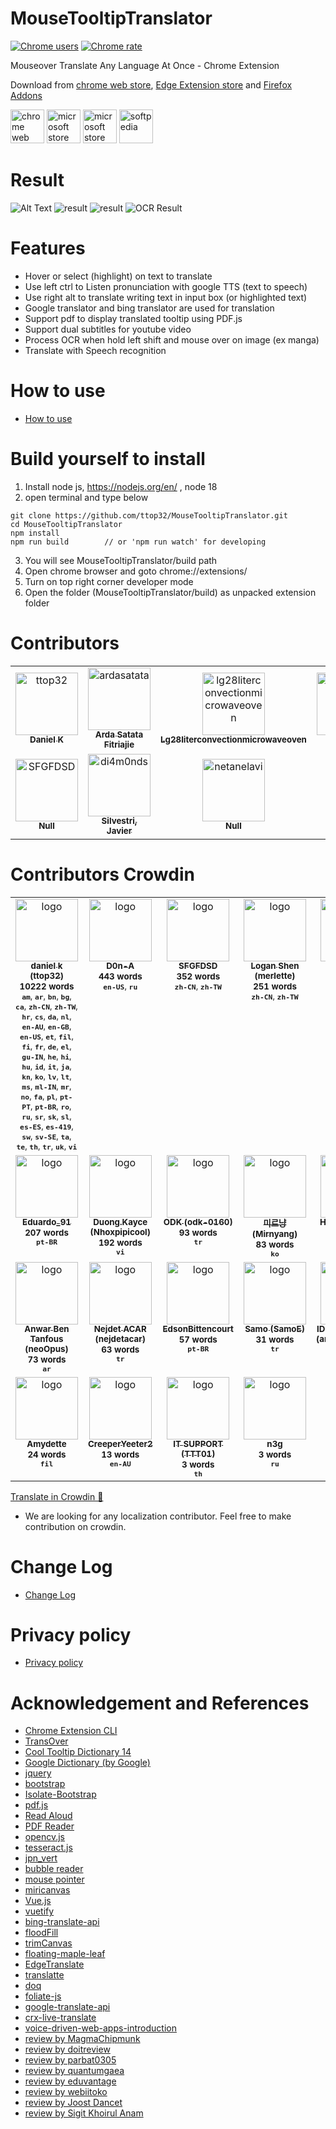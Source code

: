 # MouseTooltipTranslator  

[![Chrome users](https://img.shields.io/chrome-web-store/users/hmigninkgibhdckiaphhmbgcghochdjc?logo=googlechrome&logoColor=white)](https://chromewebstore.google.com/detail/hmigninkgibhdckiaphhmbgcghochdjc)
[![Chrome rate](https://img.shields.io/chrome-web-store/rating/hmigninkgibhdckiaphhmbgcghochdjc?logo=googlechrome&logoColor=white)](https://chromewebstore.google.com/detail/hmigninkgibhdckiaphhmbgcghochdjc)
  
Mouseover Translate Any Language At Once - Chrome Extension  
   
Download from [chrome web store](https://chromewebstore.google.com/detail/hmigninkgibhdckiaphhmbgcghochdjc), [Edge Extension store](https://microsoftedge.microsoft.com/addons/detail/mouse-tooltip-translator/nnodgmifnfgkolmakhcfkkbbjjcobhbl) and [Firefox Addons](https://addons.mozilla.org/en-US/firefox/addon/mouse-tooltip-translator-pdf/)

   
[<img alt="chrome web store" height="54px" src="doc/google.png" />](https://chrome.google.com/webstore/detail/mouse-tooltip-translator/hmigninkgibhdckiaphhmbgcghochdjc)
[<img alt="microsoft store" height="54px" src="doc/microsoft.png" />](https://microsoftedge.microsoft.com/addons/detail/mouse-tooltip-translator/nnodgmifnfgkolmakhcfkkbbjjcobhbl)
[<img alt="microsoft store" height="54px" src="doc/firefox_addons.png" />](https://addons.mozilla.org/en-US/firefox/addon/mouse-tooltip-translator-pdf/)
[<img alt="softpedia" height="54px" src="doc/softpedia.png" />](https://www.softpedia.com/get/Internet/Internet-Applications-Addons/Chrome-Extensions/Mouse-Tooltip-Translator-for-Chrome.shtml)

# Result   
    
![Alt Text](doc/result1532.gif)
![result](doc/screenshot_3.png)
![result](doc/screenshot_6.png) 
![OCR Result](doc/ocr_result1.gif)

# Features
 
- Hover or select (highlight) on text to translate  
- Use left ctrl to Listen pronunciation with google TTS (text to speech)
- Use right alt to translate writing text in input box (or highlighted text)
- Google translator and bing translator are used for translation
- Support pdf to display translated tooltip using PDF.js
- Support dual subtitles for youtube video
- Process OCR when hold left shift and mouse over on image (ex manga)
- Translate with Speech recognition

# How to use
- [How to use](https://github.com/ttop32/MouseTooltipTranslator/blob/main/doc/intro.md#how-to-use)

# Build yourself to install

1. Install node js, <https://nodejs.org/en/> , node 18
2. open terminal and type below

```console
git clone https://github.com/ttop32/MouseTooltipTranslator.git
cd MouseTooltipTranslator
npm install 
npm run build        // or 'npm run watch' for developing
```

3. You will see MouseTooltipTranslator/build path
4. Open chrome browser and goto chrome://extensions/
5. Turn on top right corner developer mode
6. Open the folder (MouseTooltipTranslator/build) as unpacked extension folder


# Contributors
<!-- readme: contributors -start -->
<table>
<tr>
    <td align="center">
        <a href="https://github.com/ttop32">
            <img src="https://avatars.githubusercontent.com/u/46513852?v=4" width="100;" alt="ttop32"/>
            <br />
            <sub><b>Daniel K</b></sub>
        </a>
    </td>
    <td align="center">
        <a href="https://github.com/ardasatata">
            <img src="https://avatars.githubusercontent.com/u/17568508?v=4" width="100;" alt="ardasatata"/>
            <br />
            <sub><b>Arda Satata Fitriajie</b></sub>
        </a>
    </td>
    <td align="center">
        <a href="https://github.com/lg28literconvectionmicrowaveoven">
            <img src="https://avatars.githubusercontent.com/u/68274755?v=4" width="100;" alt="lg28literconvectionmicrowaveoven"/>
            <br />
            <sub><b>Lg28literconvectionmicrowaveoven</b></sub>
        </a>
    </td>
    <td align="center">
        <a href="https://github.com/Blueberryy">
            <img src="https://avatars.githubusercontent.com/u/36592509?v=4" width="100;" alt="Blueberryy"/>
            <br />
            <sub><b>Null</b></sub>
        </a>
    </td>
    <td align="center">
        <a href="https://github.com/michael-nhat">
            <img src="https://avatars.githubusercontent.com/u/66666570?v=4" width="100;" alt="michael-nhat"/>
            <br />
            <sub><b>Hoang Van Nhat</b></sub>
        </a>
    </td>
    <td align="center">
        <a href="https://github.com/newmind">
            <img src="https://avatars.githubusercontent.com/u/379460?v=4" width="100;" alt="newmind"/>
            <br />
            <sub><b>JG</b></sub>
        </a>
    </td></tr>
<tr>
    <td align="center">
        <a href="https://github.com/SFGFDSD">
            <img src="https://avatars.githubusercontent.com/u/162313212?v=4" width="100;" alt="SFGFDSD"/>
            <br />
            <sub><b>Null</b></sub>
        </a>
    </td>
    <td align="center">
        <a href="https://github.com/di4m0nds">
            <img src="https://avatars.githubusercontent.com/u/84233833?v=4" width="100;" alt="di4m0nds"/>
            <br />
            <sub><b>Silvestri, Javier</b></sub>
        </a>
    </td>
    <td align="center">
        <a href="https://github.com/netanelavi">
            <img src="https://avatars.githubusercontent.com/u/81083157?v=4" width="100;" alt="netanelavi"/>
            <br />
            <sub><b>Null</b></sub>
        </a>
    </td></tr>
</table>
<!-- readme: contributors -end -->


# Contributors Crowdin

<!-- CROWDIN-CONTRIBUTORS-START -->
<table>
  <tr>
    <td align="center" valign="top">
      <a href="https://crowdin.com/profile/ttop32"><img alt="logo" style="width: 100px" src="https://crowdin-static.cf-downloads.crowdin.com/avatar/16239866/medium/d2e95adbea7190e9fb8b24d5e6e132f7.png" />
        <br />
        <sub><b>daniel k (ttop32)</b></sub></a>
      <br />
      <sub><b>10222 words</b></sub>
      <br /><sub><b><code title="Amharic">am</code></b>, <b><code title="Arabic">ar</code></b>, <b><code title="Bengali">bn</code></b>, <b><code title="Bulgarian">bg</code></b>, <b><code title="Catalan">ca</code></b>, <b><code title="Chinese Simplified">zh-CN</code></b>, <b><code title="Chinese Traditional">zh-TW</code></b>, <b><code title="Croatian">hr</code></b>, <b><code title="Czech">cs</code></b>, <b><code title="Danish">da</code></b>, <b><code title="Dutch">nl</code></b>, <b><code title="English, Australia">en-AU</code></b>, <b><code title="English, United Kingdom">en-GB</code></b>, <b><code title="English, United States">en-US</code></b>, <b><code title="Estonian">et</code></b>, <b><code title="Filipino">fil</code></b>, <b><code title="Finnish">fi</code></b>, <b><code title="French">fr</code></b>, <b><code title="German">de</code></b>, <b><code title="Greek">el</code></b>, <b><code title="Gujarati">gu-IN</code></b>, <b><code title="Hebrew">he</code></b>, <b><code title="Hindi">hi</code></b>, <b><code title="Hungarian">hu</code></b>, <b><code title="Indonesian">id</code></b>, <b><code title="Italian">it</code></b>, <b><code title="Japanese">ja</code></b>, <b><code title="Kannada">kn</code></b>, <b><code title="Korean">ko</code></b>, <b><code title="Latvian">lv</code></b>, <b><code title="Lithuanian">lt</code></b>, <b><code title="Malay">ms</code></b>, <b><code title="Malayalam">ml-IN</code></b>, <b><code title="Marathi">mr</code></b>, <b><code title="Norwegian">no</code></b>, <b><code title="Persian">fa</code></b>, <b><code title="Polish">pl</code></b>, <b><code title="Portuguese">pt-PT</code></b>, <b><code title="Portuguese, Brazilian">pt-BR</code></b>, <b><code title="Romanian">ro</code></b>, <b><code title="Russian">ru</code></b>, <b><code title="Serbian (Cyrillic)">sr</code></b>, <b><code title="Slovak">sk</code></b>, <b><code title="Slovenian">sl</code></b>, <b><code title="Spanish">es-ES</code></b>, <b><code title="Spanish, Latin America">es-419</code></b>, <b><code title="Swahili">sw</code></b>, <b><code title="Swedish">sv-SE</code></b>, <b><code title="Tamil">ta</code></b>, <b><code title="Telugu">te</code></b>, <b><code title="Thai">th</code></b>, <b><code title="Turkish">tr</code></b>, <b><code title="Ukrainian">uk</code></b>, <b><code title="Vietnamese">vi</code></b></sub>
    </td>
    <td align="center" valign="top">
      <a href="https://crowdin.com/profile/D0n-A"><img alt="logo" style="width: 100px" src="https://crowdin-static.cf-downloads.crowdin.com/avatar/12506553/medium/0032f5cf0e380ee7e0353696cd336ece.jpg" />
        <br />
        <sub><b>D0n-A</b></sub></a>
      <br />
      <sub><b>443 words</b></sub>
      <br /><sub><b><code title="English, United States">en-US</code></b>, <b><code title="Russian">ru</code></b></sub>
    </td>
    <td align="center" valign="top">
      <a href="https://crowdin.com/profile/SFGFDSD"><img alt="logo" style="width: 100px" src="https://crowdin-static.cf-downloads.crowdin.com/avatar/16601969/medium/f699ba803ee57f631be2233b272caae1.jpeg" />
        <br />
        <sub><b>SFGFDSD</b></sub></a>
      <br />
      <sub><b>352 words</b></sub>
      <br /><sub><b><code title="Chinese Simplified">zh-CN</code></b>, <b><code title="Chinese Traditional">zh-TW</code></b></sub>
    </td>
    <td align="center" valign="top">
      <a href="https://crowdin.com/profile/merlette"><img alt="logo" style="width: 100px" src="https://crowdin-static.cf-downloads.crowdin.com/avatar/17150502/medium/0b41e0651072a8a930db192f29cc35e9.png" />
        <br />
        <sub><b>Logan Shen (merlette)</b></sub></a>
      <br />
      <sub><b>251 words</b></sub>
      <br /><sub><b><code title="Chinese Simplified">zh-CN</code></b>, <b><code title="Chinese Traditional">zh-TW</code></b></sub>
    </td>
    <td align="center" valign="top">
      <a href="https://crowdin.com/profile/s-upakit"><img alt="logo" style="width: 100px" src="https://crowdin-static.cf-downloads.crowdin.com/avatar/16487315/medium/e5ed28f1a1e2968c46d5a917a75a7852_default.png" />
        <br />
        <sub><b>s-upakit</b></sub></a>
      <br />
      <sub><b>234 words</b></sub>
      <br /><sub><b><code title="Thai">th</code></b></sub>
    </td>
  </tr>
  <tr>
    <td align="center" valign="top">
      <a href="https://crowdin.com/profile/Eduardo_91"><img alt="logo" style="width: 100px" src="https://crowdin-static.cf-downloads.crowdin.com/avatar/16572099/medium/af20e2e5c16db087690010e85e993b35_default.png" />
        <br />
        <sub><b>Eduardo_91</b></sub></a>
      <br />
      <sub><b>207 words</b></sub>
      <br /><sub><b><code title="Portuguese, Brazilian">pt-BR</code></b></sub>
    </td>
    <td align="center" valign="top">
      <a href="https://crowdin.com/profile/Nhoxpipicool"><img alt="logo" style="width: 100px" src="https://crowdin-static.cf-downloads.crowdin.com/avatar/16601123/medium/298514f9ef43c60ebd9f2343ccf0b43a.png" />
        <br />
        <sub><b>Duong.Kayce (Nhoxpipicool)</b></sub></a>
      <br />
      <sub><b>192 words</b></sub>
      <br /><sub><b><code title="Vietnamese">vi</code></b></sub>
    </td>
    <td align="center" valign="top">
      <a href="https://crowdin.com/profile/odk-0160"><img alt="logo" style="width: 100px" src="https://crowdin-static.cf-downloads.crowdin.com/avatar/16737701/medium/2e67364ac8d9e50f319fe44917054d5f.png" />
        <br />
        <sub><b>ODK (odk-0160)</b></sub></a>
      <br />
      <sub><b>93 words</b></sub>
      <br /><sub><b><code title="Turkish">tr</code></b></sub>
    </td>
    <td align="center" valign="top">
      <a href="https://crowdin.com/profile/Mirnyang"><img alt="logo" style="width: 100px" src="https://crowdin-static.cf-downloads.crowdin.com/avatar/14153733/medium/9a2fe282298d66026016c71086cc6d6e.png" />
        <br />
        <sub><b>미르냥 (Mirnyang)</b></sub></a>
      <br />
      <sub><b>83 words</b></sub>
      <br /><sub><b><code title="Korean">ko</code></b></sub>
    </td>
    <td align="center" valign="top">
      <a href="https://crowdin.com/profile/helimoreira"><img alt="logo" style="width: 100px" src="https://crowdin-static.cf-downloads.crowdin.com/avatar/16569873/medium/2a7d04568e352021ae7b1eba23f28074_default.png" />
        <br />
        <sub><b>Heliana Moreira (helimoreira)</b></sub></a>
      <br />
      <sub><b>73 words</b></sub>
      <br /><sub><b><code title="Portuguese, Brazilian">pt-BR</code></b></sub>
    </td>
  </tr>
  <tr>
    <td align="center" valign="top">
      <a href="https://crowdin.com/profile/neoOpus"><img alt="logo" style="width: 100px" src="https://crowdin-static.cf-downloads.crowdin.com/avatar/12699522/medium/64bae50e832414aa3bebd841e08ac7a9_default.png" />
        <br />
        <sub><b>Anwar Ben Tanfous (neoOpus)</b></sub></a>
      <br />
      <sub><b>73 words</b></sub>
      <br /><sub><b><code title="Arabic">ar</code></b></sub>
    </td>
    <td align="center" valign="top">
      <a href="https://crowdin.com/profile/nejdetacar"><img alt="logo" style="width: 100px" src="https://crowdin-static.cf-downloads.crowdin.com/avatar/12677379/medium/a652b6c7e95226407d84e96ea1a2e86f.jpg" />
        <br />
        <sub><b>Nejdet ACAR (nejdetacar)</b></sub></a>
      <br />
      <sub><b>63 words</b></sub>
      <br /><sub><b><code title="Turkish">tr</code></b></sub>
    </td>
    <td align="center" valign="top">
      <a href="https://crowdin.com/profile/EdsonBittencourt"><img alt="logo" style="width: 100px" src="https://crowdin-static.cf-downloads.crowdin.com/avatar/17063692/medium/6e515b39a5c761ac0aacb767ea092783.png" />
        <br />
        <sub><b>EdsonBittencourt</b></sub></a>
      <br />
      <sub><b>57 words</b></sub>
      <br /><sub><b><code title="Portuguese, Brazilian">pt-BR</code></b></sub>
    </td>
    <td align="center" valign="top">
      <a href="https://crowdin.com/profile/SamoE"><img alt="logo" style="width: 100px" src="https://crowdin-static.cf-downloads.crowdin.com/avatar/17221816/medium/77fb63b08a8b1ac2744ece7f05820749.png" />
        <br />
        <sub><b>Samo (SamoE)</b></sub></a>
      <br />
      <sub><b>31 words</b></sub>
      <br /><sub><b><code title="Turkish">tr</code></b></sub>
    </td>
    <td align="center" valign="top">
      <a href="https://crowdin.com/profile/annatomika.one"><img alt="logo" style="width: 100px" src="https://crowdin-static.cf-downloads.crowdin.com/avatar/16117142/medium/6c5bd49cb0c367978de3a95ff43cc973.jpeg" />
        <br />
        <sub><b>ID Hunter (ASAP) (annatomika.one)</b></sub></a>
      <br />
      <sub><b>27 words</b></sub>
      <br /><sub><b><code title="Russian">ru</code></b></sub>
    </td>
  </tr>
  <tr>
    <td align="center" valign="top">
      <a href="https://crowdin.com/profile/Amydette"><img alt="logo" style="width: 100px" src="https://crowdin-static.cf-downloads.crowdin.com/avatar/17252996/medium/aae7d898db662404667eb5b37414b017_default.png" />
        <br />
        <sub><b>Amydette</b></sub></a>
      <br />
      <sub><b>24 words</b></sub>
      <br /><sub><b><code title="Filipino">fil</code></b></sub>
    </td>
    <td align="center" valign="top">
      <a href="https://crowdin.com/profile/CreeperYeeter2"><img alt="logo" style="width: 100px" src="https://crowdin-static.cf-downloads.crowdin.com/avatar/16245208/medium/8a0163ae0953c336a9a02f1562f292c5_default.png" />
        <br />
        <sub><b>CreeperYeeter2</b></sub></a>
      <br />
      <sub><b>13 words</b></sub>
      <br /><sub><b><code title="English, Australia">en-AU</code></b></sub>
    </td>
    <td align="center" valign="top">
      <a href="https://crowdin.com/profile/TTT01"><img alt="logo" style="width: 100px" src="https://crowdin-static.cf-downloads.crowdin.com/avatar/16469337/medium/6ff0dcfb321853011aba8cfc4abcdc82.png" />
        <br />
        <sub><b>IT SUPPORT (TTT01)</b></sub></a>
      <br />
      <sub><b>3 words</b></sub>
      <br /><sub><b><code title="Thai">th</code></b></sub>
    </td>
    <td align="center" valign="top">
      <a href="https://crowdin.com/profile/n3g"><img alt="logo" style="width: 100px" src="https://crowdin-static.cf-downloads.crowdin.com/avatar/14606046/medium/7b1bc6bfc25efc4cb3b4b074a93be7c8.png" />
        <br />
        <sub><b>n3g</b></sub></a>
      <br />
      <sub><b>3 words</b></sub>
      <br /><sub><b><code title="Russian">ru</code></b></sub>
    </td>
  </tr>
</table><a href="https://crowdin.com/project/mousetooltiptranslator" target="_blank">Translate in Crowdin 🚀</a>
<!-- CROWDIN-CONTRIBUTORS-END -->
  
- We are looking for any localization contributor. Feel free to make contribution on crowdin.  


# Change Log
- [Change Log](https://github.com/ttop32/MouseTooltipTranslator/blob/main/doc/description.md#change-log)

# Privacy policy
- [Privacy policy](https://github.com/ttop32/MouseTooltipTranslator/blob/main/doc/privacy_policy.md)

# Acknowledgement and References  

- [Chrome Extension CLI](https://www.npmjs.com/package/chrome-extension-cli)
- [TransOver](https://github.com/artemave/translate_onhover)
- [Cool Tooltip Dictionary 14](https://github.com/yakolla/HoveringDictionary)
- [Google Dictionary (by Google)](https://chrome.google.com/webstore/detail/google-dictionary-by-goog/mgijmajocgfcbeboacabfgobmjgjcoja?hl=en)
- [jquery](https://www.npmjs.com/package/jquery)
- [bootstrap](https://www.npmjs.com/package/bootstrap)
- [Isolate-Bootstrap](https://github.com/cryptoapi/Isolate-Bootstrap-4.1-CSS-Themes)
- [pdf.js](https://mozilla.github.io/pdf.js/)
- [Read Aloud]( https://github.com/ken107/read-aloud)
- [PDF Reader](https://github.com/Emano-Waldeck/pdf-reader)
- [opencv.js](https://docs.opencv.org/4.5.1/df/df7/tutorial_js_table_of_contents_setup.html)
- [tesseract.js](https://github.com/naptha/tesseract.js)
- [jpn_vert](https://github.com/zodiac3539/jpn_vert)
- [bubble reader](https://m.blog.naver.com/PostView.nhn?blogId=waltherp38&logNo=221116037039&proxyReferer=https:%2F%2Fwww.google.com%2F)
- [mouse pointer](https://www.flaticon.com/free-icon/mouse-pointer_889858?term=mouse&page=1&position=34&related_item_id=889858)
- [miricanvas](https://www.miricanvas.com/)
- [Vue.js](https://vuejs.org/)
- [vuetify](https://vuetifyjs.com/en/)
- [bing-translate-api](https://github.com/plainheart/bing-translate-api)
- [floodFill](https://codepen.io/Geeyoam/pen/vLGZzG)
- [trimCanvas](https://gist.github.com/remy/784508)
- [floating-maple-leaf](https://www.freeimages.com/photo/floating-maple-leaf-1171688)
- [EdgeTranslate](https://github.com/EdgeTranslate/EdgeTranslate)
- [translatte](https://github.com/extensionsapp/translatte)
- [doq](https://github.com/shivaprsd/doq)
- [foliate-js](https://github.com/johnfactotum/foliate-js)
- [google-translate-api](https://github.com/vitalets/google-translate-api)
- [crx-live-translate](https://github.com/botbahlul/crx-live-translate/tree/main)
- [voice-driven-web-apps-introduction](https://developer.chrome.com/blog/voice-driven-web-apps-introduction-to-the-web-speech-api)
- [review by MagmaChipmunk](https://twitter.com/MagmaChipmunk/status/1348144312605806594)
- [review by doitreview](https://doitreview.tistory.com/68?category=915950)
- [review by parbat0305](https://parbat0305.tistory.com/527)
- [review by quantumgaea](https://blog.naver.com/quantumgaea/222254404573)
- [review by eduvantage](https://blog.naver.com/eduvantage/222253462689)
- [review by webiitoko](https://webiitoko.blog.fc2.com/blog-entry-1086.html)
- [review by Joost Dancet](https://taalextensies.wordpress.com/mouse-tooltip-translator/)
- [review by Sigit Khoirul Anam](https://www.youtube.com/watch?v=flC9i_7uoho)
